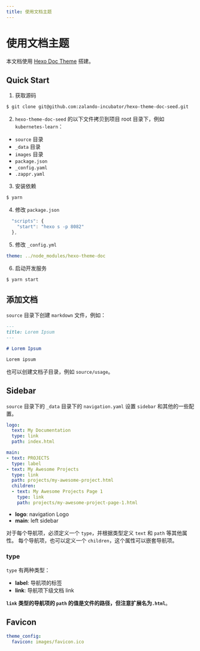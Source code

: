 ```yaml
---
title: 使用文档主题
---
```

# 使用文档主题

本文档使用 [Hexo Doc Theme](https://zalando-incubator.github.io/hexo-theme-doc/index.html) 搭建。

## Quick Start
1. 获取源码
```sh
$ git clone git@github.com:zalando-incubator/hexo-theme-doc-seed.git
```

2. `hexo-theme-doc-seed` 的以下文件拷贝到项目 root 目录下，例如 `kubernetes-learn`：
- `source` 目录
- `_data` 目录
- `images` 目录
- `package.json`
- `_config.yaml`
- `.zappr.yaml`

3. 安装依赖
```sh
$ yarn
```

4. 修改 `package.json`
```js
  "scripts": {
    "start": "hexo s -p 8082"
  },
```

5. 修改 `_config.yml`
```yml
theme: ../node_modules/hexo-theme-doc
```

6. 启动开发服务
```sh
$ yarn start
```

## 添加文档
`source` 目录下创建 `markdown` 文件，例如：

```md
---
title: Lorem Ipsum
---

# Lorem Ipsum

Lorem ipsum
```
也可以创建文档子目录，例如 `source/usage`。

## Sidebar
`source` 目录下的 `_data` 目录下的 `navigation.yaml` 设置 `sidebar` 和其他的一些配置。

```yml
logo:
  text: My Documentation
  type: link
  path: index.html

main:
- text: PROJECTS
  type: label
- text: My Awesome Projects
  type: link
  path: projects/my-awesome-project.html
  children:
  - text: My Awesome Projects Page 1
    type: link
    path: projects/my-awesome-project-page-1.html
```

- **logo**: navigation Logo
- **main**: left sidebar

对于每个导航项，必须定义一个 `type`，并根据类型定义 `text` 和 `path` 等其他属性。
每个导航项，也可以定义一个 `children`，这个属性可以嵌套导航项。

### type
`type` 有两种类型：
- **label**: 导航项的标签
- **link**: 导航项下级文档 link

**`link` 类型的导航项的 `path` 的值是文件的路径，但注意扩展名为`.html`**。

## Favicon
```yml
theme_config:
  favicon: images/favicon.ico
```